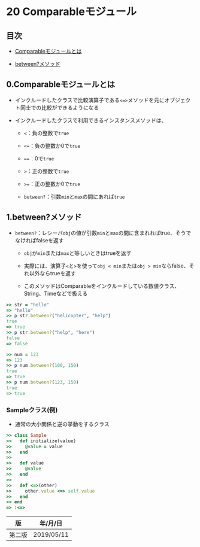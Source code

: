 20 Comparableモジュール
======================

## 目次

* [Comparableモジュールとは](#0Comparableモジュールとは)

* [between?メソッド](#1between?メソッド)



## 0.Comparableモジュールとは

* インクルードしたクラスで比較演算子である`<=>`メソッドを元にオブジェクト同士での比較ができるようになる

* インクルードしたクラスで利用できるインスタンスメソッドは、

  * `<`：負の整数で`true`

  * `<=`：負の整数か0で`true`

  * `==`：0で`true`

  * `>`：正の整数で`true`

  * `>=`：正の整数か0で`true`

  * `between?`：引数`min`と`max`の間にあれば`true`



## 1.between?メソッド

* `between?`：レシーバ`obj`の値が引数`min`と`max`の間に含まれればtrue、そうでなければfalseを返す

  * `obj`が`min`または`max`と等しいときはtrueを返す

  * 実際には、演算子`<`と`>`を使って`obj < min`または`obj > min`ならfalse、それ以外ならtrueを返す

  * このメソッドはComparableをインクルードしている数値クラス、String、Timeなどで扱える

```ruby
>> str = "hello"
=> "hello"
>> p str.between?("helicopter", "help")
true
=> true
>> p str.between?("help", "here")
false
=> false
```

```ruby
>> num = 123
=> 123
>> p num.between?(100, 150)
true
=> true
>> p num.between?(123, 150)
true
=> true
```



### Sampleクラス(例)

* 通常の大小関係と逆の挙動をするクラス

```ruby
>> class Sample
>>   def initialize(value)
>>     @value = value
>>   end
>>
>>   def value
>>     @value
>>   end
>>
>>   def <=>(other)
>>     other.value <=> self.value
>>   end
>> end
=> :<=>
```



| 版     | 年/月/日   |
| ------ | ---------- |
| 第二版 | 2019/05/11 |
